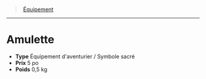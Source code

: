 ﻿---
!EquipmentItem
Type: Équipement d'aventurier / Symbole sacré
Price: 5 po
Weight: 0,5 kg
Id: equipment_hd.md#amulette
ParentLink: equipment_hd.md#Équipement
Name: Amulette
ParentName: Équipement
NameLevel: 1
Attributes:
  Name: Amulette
  Markdown: >+
    # <!--Name-->Amulette<!--/Name-->


    - **Type** <!--Type-->Équipement d'aventurier / Symbole sacré<!--/Type-->

    - **Prix** <!--Price-->5 po<!--/Price-->

    - **Poids** <!--Weight-->0,5 kg<!--/Weight-->

  Type: Équipement d'aventurier / Symbole sacré
  Price: 5 po
  Weight: 0,5 kg
AttributesDictionary: >+
  Name: Amulette

  Markdown: >+

    # <!--Name-->Amulette<!--/Name-->





    - **Type** <!--Type-->Équipement d'aventurier / Symbole sacré<!--/Type-->



    - **Prix** <!--Price-->5 po<!--/Price-->



    - **Poids** <!--Weight-->0,5 kg<!--/Weight-->



  Type: Équipement d'aventurier / Symbole sacré

  Price: 5 po

  Weight: 0,5 kg

---
> [Équipement](hd_equipment.md)

---

# Amulette

- **Type** Équipement d'aventurier / Symbole sacré
- **Prix** 5 po
- **Poids** 0,5 kg

